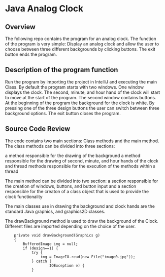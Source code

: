 # Java Analog Clock
## Overview
The following repo contains the program for an analog clock. The function of the program is very simple: Display an analog clock and allow the user to choose between three different backgrounds by clicking buttons. The exit button ends the program.

## Description of the program function
Run the program by importing the project in IntelliJ and executing the main Class. By default the program starts with two windows. One window displays the clock. The second, minute, and hour hand of the clock will start to move at the start of the program. The second window contains buttons. At the beginning of the program the background for the clock is white. By pressing one of the three design buttons the user can switch between three background options. The exit button closes the program.

## Source Code Review
The code contains two main sections: Class methods and the main method. The class methods can be divided into three sections: 

a method responsible for the drawing of the background
a method responsible for the drawing of second, minute, and hour hands of the clock
and thread methods responsible for the execution of the methods within a thread

The main method can be divided into two section:
a section responsible for the creation of windows, buttons, and button input
and a section responsible for the creaton of a class object that is used to provide the clock functionality

The main classes use in drawing the background and clock hands are the standard Java graphics, and graphics2D classes.

The drawBackground method is used to draw the background of the Clock. Different files are imported depending on the choice of the user.
```
    private void drawBackground(Graphics g)
    {
        BufferedImage img = null;
        if (design==1) {
            try {
                img = ImageIO.read(new File("image0.jpg"));
            } catch (
                    IOException e) {
            }
```

            
